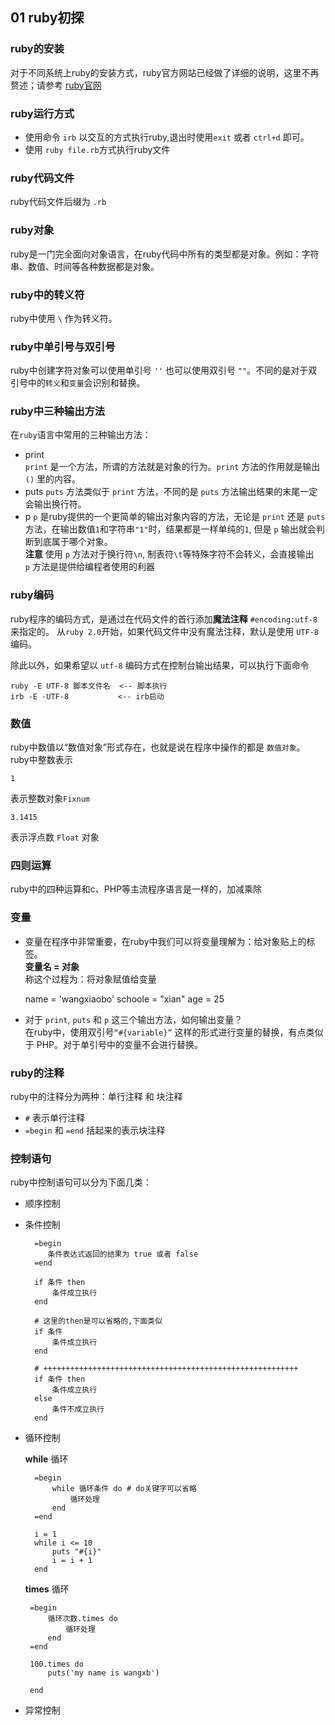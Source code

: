 ## 01 ruby初探

### ruby的安装
对于不同系统上ruby的安装方式，ruby官方网站已经做了详细的说明，这里不再赘述；请参考 [ruby官网](https://www.ruby-lang.org/zh_cn/)

### ruby运行方式
* 使用命令 `irb` 以交互的方式执行ruby,退出时使用`exit` 或者 `ctrl+d` 即可。
* 使用 `ruby file.rb`方式执行ruby文件   

### ruby代码文件
ruby代码文件后缀为 `.rb`

### ruby对象  
ruby是一门完全面向对象语言，在ruby代码中所有的类型都是对象。例如：字符串、数值、时间等各种数据都是对象。  

### ruby中的转义符
ruby中使用 `\` 作为转义符。

### ruby中单引号与双引号
ruby中创建字符对象可以使用单引号 `''` 也可以使用双引号 `""`。不同的是对于双引号中的`转义`和`变量`会识别和替换。

### ruby中三种输出方法
在`ruby`语言中常用的三种输出方法：   

* print   
    `print` 是一个方法，所谓的方法就是对象的行为。`print` 方法的作用就是输出 `()` 里的内容。  
* puts
    `puts` 方法类似于 `print` 方法，不同的是 `puts` 方法输出结果的末尾一定会输出换行符。   
* p
    `p` 是ruby提供的一个更简单的输出对象内容的方法，无论是 `print` 还是 `puts` 方法，在输出数值`1`和字符串`"1"`时，结果都是一样单纯的`1`, 但是 `p` 输出就会判断到底属于哪个对象。   
    **注意** 使用 `p` 方法对于换行符`\n`, 制表符`\t`等特殊字符不会转义，会直接输出   
    `p` 方法是提供给编程者使用的利器

### ruby编码

ruby程序的编码方式，是通过在代码文件的首行添加**魔法注释** `#encoding:utf-8` 来指定的。 从`ruby 2.0`开始，如果代码文件中没有魔法注释，默认是使用 `UTF-8` 编码。

除此以外，如果希望以 `utf-8` 编码方式在控制台输出结果，可以执行下面命令

    ruby -E UTF-8 脚本文件名  <-- 脚本执行
    irb -E -UTF-8           <-- irb启动


### 数值
ruby中数值以“数值对象”形式存在，也就是说在程序中操作的都是 `数值对象`。  
ruby中整数表示   
    
    1
    
表示整数对象`Fixnum`

    3.1415
    
表示浮点数 `Float` 对象

### 四则运算 
ruby中的四种运算和c、PHP等主流程序语言是一样的，加减乘除

### 变量
* 变量在程序中非常重要，在ruby中我们可以将变量理解为：给对象贴上的标签。   
**变量名 = 对象**   
称这个过程为：将对象赋值给变量

    name = 'wangxiaobo'
    schoole = "xian"
    age = 25
   
* 对于 `print`, `puts` 和 `p` 这三个输出方法，如何输出变量？   
    在ruby中，使用双引号`“#{variable}”` 这样的形式进行变量的替换，有点类似于 PHP。对于单引号中的变量不会进行替换。  
    
### ruby的注释
ruby中的注释分为两种：单行注释 和 块注释  
    
* `#` 表示单行注释
* `=begin` 和 `=end` 括起来的表示块注释

### 控制语句 
ruby中控制语句可以分为下面几类：

* 顺序控制
* 条件控制 
    
        =begin
           条件表达式返回的结果为 true 或者 false 
        =end
        
        if 条件 then   
            条件成立执行
        end
        
        # 这里的then是可以省略的,下面类似
        if 条件    
            条件成立执行
        end
        
        # +++++++++++++++++++++++++++++++++++++++++++++++++++++++++
        if 条件 then   
            条件成立执行
        else
            条件不成立执行
        end
        
        
* 循环控制

    **while** 循环   
        
        =begin
            while 循环条件 do # do关键字可以省略
                循环处理
            end
        =end
        
        i = 1
        while i <= 10
            puts "#{i}"
            i = i + 1
        end
        
   **times** 循环
       
       =begin
           循环次数.times do
               循环处理
           end
       =end
       
       100.times do 
           puts('my name is wangxb')
           
       end

* 异常控制
